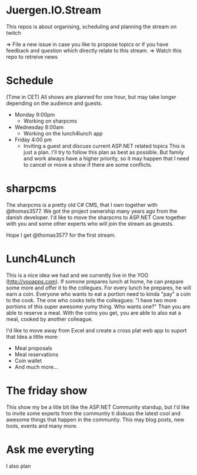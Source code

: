 # Juergen.IO.Stream
This repos is about organising, scheduling and planning the stream on twitch 

=> File a new issue in case you like to propose topics or if you have feedback and question which directly relate to this stream.
=> Watch this repo to retreive news 

# Schedule
(Time in CET)
All shows are planned for one hour, but may take longer depending on the audience and guests.
* Monday 9:00pm
  * Working on sharpcms
* Wednesday 8:00am
  * Working on the lunch4lunch app
* Friday 4:00 pm
  * Inviting a guest and discuss current  ASP.NET  related topics 
This is just a plan. I'll try to follow this plan as best as possible. But family and work always have a higher priority, so it may happen that I need to cancel or move a show if there are some conflicts.

# sharpcms
The sharpcms is a pretty old C# CMS, that I own together with @thomas3577. We got the project ownership many years ago from the danish developer. I'd like to move the sharpcms to ASP.NET Core together with you and some other experts who will join the stream as geuests.

Hope I get @thomas3577 for the first stream.

# Lunch4Lunch
This is a nice idea we had and we currently live in the YOO (http://yooapps.com). If somone prepares lunch at home, he can prepare some more and offer it to the collegues. For every lunch he prepares, he will earn a coin. Everyone who wants to eat a portion need to kinda "pay" a coin to the cook. The one who cooks tells the colleagues: "I have two more portions of this super awesome yumy thing. Who wants one?" Than you are able to reserve a meal. With the coins you get, you are able to also eat a meal, cooked by another colleague.

I'd like to move away from Excel and create a cross plat web app to suport that Idea a little more: 
* Meal proposals 
* Meal reservations
* Coin wallet
* And much more...

# The friday show
This show my be a litle bit like the ASP.NET Community standup, but I'd like to invite some experts from the communtiy ti diskuss the latest cool and awesome things that happen in the communtiy. This may blog posts, new tools, events and many more. 

# Ask me everyting
I also plan 
